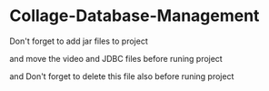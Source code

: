 # Collage-Database-Management

Don't forget to add jar files to project

and move the video and JDBC files before runing project 

and Don't forget to delete this file also before runing project
